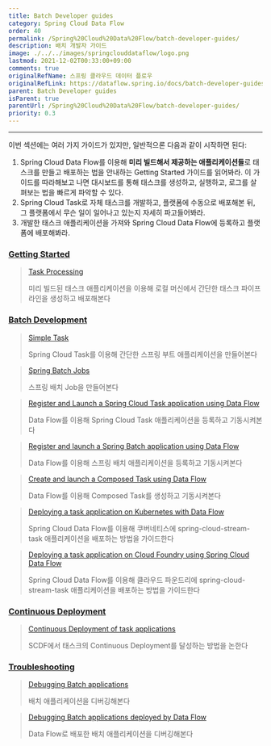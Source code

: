 ```yaml
---
title: Batch Developer guides
category: Spring Cloud Data Flow
order: 40
permalink: /Spring%20Cloud%20Data%20Flow/batch-developer-guides/
description: 배치 개발자 가이드
image: ./../../images/springclouddataflow/logo.png
lastmod: 2021-12-02T00:33:00+09:00
comments: true
originalRefName: 스프링 클라우드 데이터 플로우
originalRefLink: https://dataflow.spring.io/docs/batch-developer-guides/
parent: Batch Developer guides
isParent: true
parentUrl: /Spring%20Cloud%20Data%20Flow/batch-developer-guides/
priority: 0.3
---
```


---

이번 섹션에는 여러 가지 가이드가 있지만, 일반적으론 다음과 같이 시작하면 된다:

1. Spring Cloud Data Flow를 이용해 **미리 빌드해서 제공하는 애플리케이션들**로 태스크를 만들고 배포하는 법을 안내하는 Getting Started 가이드를 읽어봐라. 이 가이드를 따라해보고 나면 대시보드를 통해 태스크를 생성하고, 실행하고, 로그를 살펴보는 법을 빠르게 파악할 수 있다.
2. Spring Cloud Task로 자체 태스크를 개발하고, 플랫폼에 수동으로 배포해본 뒤, 그 플랫폼에서 무슨 일이 일어나고 있는지 자세히 파고들어봐라.
4. 개발한 태스크 애플리케이션을 가져와 Spring Cloud Data Flow에 등록하고 플랫폼에 배포해봐라.

### [Getting Started](../batch-developer-guides.getting-started)

> [Task Processing](../batch-developer-guides.getting-started.task-processing)
>
> 미리 빌드된 태스크 애플리케이션을 이용해 로컬 머신에서 간단한 태스크 파이프라인을 생성하고 배포해본다

### [Batch Development](../batch-developer-guides.batch-development)

> [Simple Task](../batch-developer-guides.batch-development.simple-task)
>
> Spring Cloud Task를 이용해 간단한 스프링 부트 애플리케이션을 만들어본다

> [Spring Batch Jobs](../batch-developer-guides.batch-development.spring-batch-jobs)
>
> 스프링 배치 Job을 만들어본다

> [Register and Launch a Spring Cloud Task application using Data Flow](../batch-developer-guides.batch-development.data-flow-simple-task)
>
> Data Flow를 이용해 Spring Cloud Task 애플리케이션을 등록하고 기동시켜본다

> [Register and launch a Spring Batch application using Data Flow](../batch-developer-guides.batch-development.data-flow-spring-spring)
>
> Data Flow를 이용해 스프링 배치 애플리케이션을 등록하고 기동시켜본다

> [Create and launch a Composed Task using Data Flow](../batch-developer-guides.batch-development.data-flow-composed-task)
>
> Data Flow를 이용해 Composed Task를 생성하고 기동시켜본다

> [Deploying a task application on Kubernetes with Data Flow](../batch-developer-guides.batch-development.data-flow-simple-task-kubernetes)
>
> Spring Cloud Data Flow를 이용해 쿠버네티스에 spring-cloud-stream-task 애플리케이션을 배포하는 방법을 가이드한다

> [Deploying a task application on Cloud Foundry using Spring Cloud Data Flow](../batch-developer-guides.batch-development.data-flow-simple-task-cloudfoundry)
>
> Spring Cloud Data Flow를 이용해 클라우드 파운드리에 spring-cloud-stream-task 애플리케이션을 배포하는 방법을 가이드한다

### [Continuous Deployment](../batch-developer-guides.continuous-deployment)

> [Continuous Deployment of task applications](../batch-developer-guides.continuous-deployment.task-applications)
>
> SCDF에서 태스크의 Continuous Deployment를 달성하는 방법을 논한다

### [Troubleshooting](../batch-developer-guides.troubleshooting)

> [Debugging Batch applications](../batch-developer-guides.troubleshooting.task-apps)
>
> 배치 애플리케이션을 디버깅해본다

> [Debugging Batch applications deployed by Data Flow](../batch-developer-guides.troubleshooting.scdf-tasks)
>
> Data Flow로 배포한 배치 애플리케이션을 디버깅해본다

